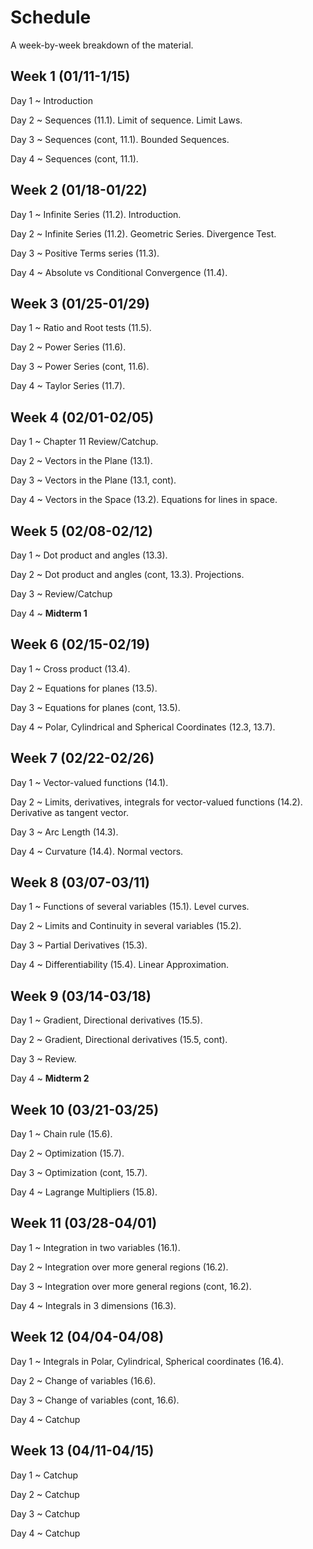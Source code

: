 # Schedule

A week-by-week breakdown of the material.

## Week  1 (01/11-1/15)

Day 1
  ~ Introduction

Day 2
  ~ Sequences (11.1). Limit of sequence. Limit Laws.

Day 3
  ~ Sequences (cont, 11.1). Bounded Sequences.

Day 4
  ~ Sequences (cont, 11.1).

## Week  2 (01/18-01/22)

Day 1
  ~ Infinite Series (11.2). Introduction.

Day 2
  ~ Infinite Series (11.2). Geometric Series. Divergence Test.

Day 3
  ~ Positive Terms series (11.3).

Day 4
  ~ Absolute vs Conditional Convergence (11.4).

## Week  3 (01/25-01/29)

Day 1
  ~ Ratio and Root tests (11.5).

Day 2
  ~ Power Series (11.6).

Day 3
  ~ Power Series (cont, 11.6).

Day 4
  ~ Taylor Series (11.7).

## Week  4 (02/01-02/05)

Day 1
  ~ Chapter 11 Review/Catchup.

Day 2
  ~ Vectors in the Plane (13.1).

Day 3
  ~ Vectors in the Plane (13.1, cont).

Day 4
  ~ Vectors in the Space (13.2). Equations for lines in space.

## Week  5 (02/08-02/12)

Day 1
  ~ Dot product and angles (13.3).

Day 2
  ~ Dot product and angles (cont, 13.3). Projections.

Day 3
  ~ Review/Catchup

Day 4
  ~ **Midterm 1**

## Week  6 (02/15-02/19)

Day 1
  ~ Cross product (13.4).

Day 2
  ~ Equations for planes (13.5).

Day 3
  ~ Equations for planes (cont, 13.5).

Day 4
  ~ Polar, Cylindrical and Spherical Coordinates (12.3, 13.7).

## Week  7 (02/22-02/26)

Day 1
  ~ Vector-valued functions (14.1).

Day 2
  ~ Limits, derivatives, integrals for vector-valued functions (14.2). Derivative as tangent vector.

Day 3
  ~ Arc Length (14.3).

Day 4
  ~ Curvature (14.4). Normal vectors.

## Week  8 (03/07-03/11)

Day 1
  ~ Functions of several variables (15.1). Level curves.

Day 2
  ~ Limits and Continuity in several variables (15.2).

Day 3
  ~ Partial Derivatives (15.3).

Day 4
  ~ Differentiability (15.4). Linear Approximation.

## Week  9 (03/14-03/18)

Day 1
  ~ Gradient, Directional derivatives (15.5).

Day 2
  ~ Gradient, Directional derivatives (15.5, cont).

Day 3
  ~ Review.

Day 4
  ~ **Midterm 2**

## Week 10 (03/21-03/25)

Day 1
  ~ Chain rule (15.6).

Day 2
  ~ Optimization (15.7).

Day 3
  ~ Optimization (cont, 15.7).

Day 4
  ~ Lagrange Multipliers (15.8).

## Week 11 (03/28-04/01)

Day 1
  ~ Integration in two variables (16.1).

Day 2
  ~ Integration over more general regions (16.2).

Day 3
  ~ Integration over more general regions (cont, 16.2).

Day 4
  ~ Integrals in 3 dimensions (16.3).

## Week 12 (04/04-04/08)

Day 1
  ~ Integrals in Polar, Cylindrical, Spherical coordinates (16.4).

Day 2
  ~ Change of variables (16.6).

Day 3
  ~ Change of variables (cont, 16.6).

Day 4
  ~ Catchup

## Week 13 (04/11-04/15)

Day 1
  ~ Catchup

Day 2
  ~ Catchup

Day 3
  ~ Catchup

Day 4
  ~ Catchup
